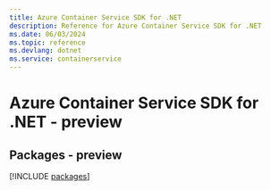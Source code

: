 ```yaml
---
title: Azure Container Service SDK for .NET
description: Reference for Azure Container Service SDK for .NET
ms.date: 06/03/2024
ms.topic: reference
ms.devlang: dotnet
ms.service: containerservice
---
```

# Azure Container Service SDK for .NET - preview
## Packages - preview
[!INCLUDE [packages](container-service-index.md)]